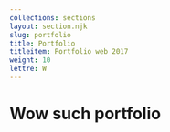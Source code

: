 ```yaml
---
collections: sections
layout: section.njk
slug: portfolio
title: Portfolio
titleitem: Portfolio web 2017
weight: 10
lettre: W
---
```


# Wow such portfolio
